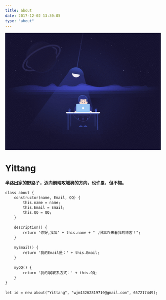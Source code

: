 ```yaml
---
title: about
date: 2017-12-02 13:30:05
type: "about"
---
```

![码农](/images/IT.gif "This is IT")
# Yittang
**半路出家的野路子，迈向前端攻城狮的方向，也许累，但不悔。**
```
class about {
    constructor(name, Email, QQ) {
        this.name = name;
        this.Email = Email;
        this.QQ = QQ;
    }

    description() {
        return '你好,我叫' + this.name + " ,很高兴来看我的博客！"; 
    }

    myEmail() {
        return '我的Email是：' + this.Email;
    }

    myQQ() {
        return '我的QQ联系方式：' + this.QQ;
    }
}

let id = new about("Yittang", "wjm13262819710@gmail.com", 657217449);
```
